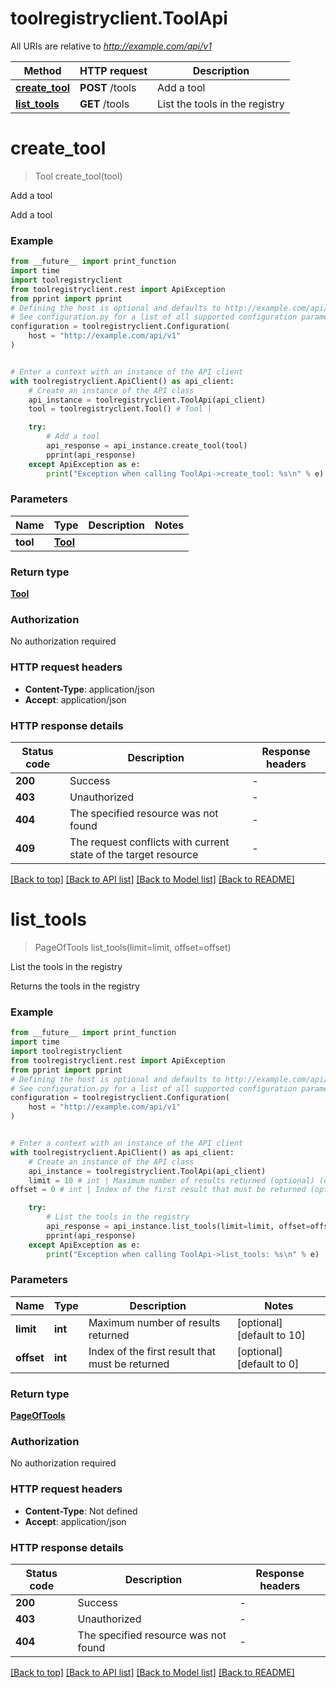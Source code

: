 # toolregistryclient.ToolApi

All URIs are relative to *http://example.com/api/v1*

Method | HTTP request | Description
------------- | ------------- | -------------
[**create_tool**](ToolApi.md#create_tool) | **POST** /tools | Add a tool
[**list_tools**](ToolApi.md#list_tools) | **GET** /tools | List the tools in the registry


# **create_tool**
> Tool create_tool(tool)

Add a tool

Add a tool

### Example

```python
from __future__ import print_function
import time
import toolregistryclient
from toolregistryclient.rest import ApiException
from pprint import pprint
# Defining the host is optional and defaults to http://example.com/api/v1
# See configuration.py for a list of all supported configuration parameters.
configuration = toolregistryclient.Configuration(
    host = "http://example.com/api/v1"
)


# Enter a context with an instance of the API client
with toolregistryclient.ApiClient() as api_client:
    # Create an instance of the API class
    api_instance = toolregistryclient.ToolApi(api_client)
    tool = toolregistryclient.Tool() # Tool | 

    try:
        # Add a tool
        api_response = api_instance.create_tool(tool)
        pprint(api_response)
    except ApiException as e:
        print("Exception when calling ToolApi->create_tool: %s\n" % e)
```

### Parameters

Name | Type | Description  | Notes
------------- | ------------- | ------------- | -------------
 **tool** | [**Tool**](Tool.md)|  | 

### Return type

[**Tool**](Tool.md)

### Authorization

No authorization required

### HTTP request headers

 - **Content-Type**: application/json
 - **Accept**: application/json

### HTTP response details
| Status code | Description | Response headers |
|-------------|-------------|------------------|
**200** | Success |  -  |
**403** | Unauthorized |  -  |
**404** | The specified resource was not found |  -  |
**409** | The request conflicts with current state of the target resource |  -  |

[[Back to top]](#) [[Back to API list]](../README.md#documentation-for-api-endpoints) [[Back to Model list]](../README.md#documentation-for-models) [[Back to README]](../README.md)

# **list_tools**
> PageOfTools list_tools(limit=limit, offset=offset)

List the tools in the registry

Returns the tools in the registry

### Example

```python
from __future__ import print_function
import time
import toolregistryclient
from toolregistryclient.rest import ApiException
from pprint import pprint
# Defining the host is optional and defaults to http://example.com/api/v1
# See configuration.py for a list of all supported configuration parameters.
configuration = toolregistryclient.Configuration(
    host = "http://example.com/api/v1"
)


# Enter a context with an instance of the API client
with toolregistryclient.ApiClient() as api_client:
    # Create an instance of the API class
    api_instance = toolregistryclient.ToolApi(api_client)
    limit = 10 # int | Maximum number of results returned (optional) (default to 10)
offset = 0 # int | Index of the first result that must be returned (optional) (default to 0)

    try:
        # List the tools in the registry
        api_response = api_instance.list_tools(limit=limit, offset=offset)
        pprint(api_response)
    except ApiException as e:
        print("Exception when calling ToolApi->list_tools: %s\n" % e)
```

### Parameters

Name | Type | Description  | Notes
------------- | ------------- | ------------- | -------------
 **limit** | **int**| Maximum number of results returned | [optional] [default to 10]
 **offset** | **int**| Index of the first result that must be returned | [optional] [default to 0]

### Return type

[**PageOfTools**](PageOfTools.md)

### Authorization

No authorization required

### HTTP request headers

 - **Content-Type**: Not defined
 - **Accept**: application/json

### HTTP response details
| Status code | Description | Response headers |
|-------------|-------------|------------------|
**200** | Success |  -  |
**403** | Unauthorized |  -  |
**404** | The specified resource was not found |  -  |

[[Back to top]](#) [[Back to API list]](../README.md#documentation-for-api-endpoints) [[Back to Model list]](../README.md#documentation-for-models) [[Back to README]](../README.md)

